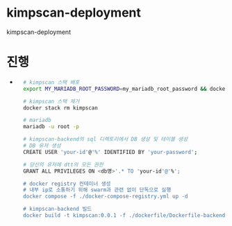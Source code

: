 # kimpscan-deployment
kimpscan-deployment

# 진행
- ```bash
    # kimpscan 스택 배포
    export MY_MARIADB_ROOT_PASSWORD=my_mariadb_root_password && docker stack deploy -c docker-compose.yml kimpscan

    # kimpscan 스택 제거
    docker stack rm kimpscan

    # mariadb
    mariadb -u root -p

    # kimpscan-backend의 sql 디렉토리에서 DB 생성 및 테이블 생성
    # DB 유저 생성
    CREATE USER 'your-id'@'%' IDENTIFIED BY 'your-password';

    # 당신의 유저에 dtt의 모든 권한
    GRANT ALL PRIVILEGES ON <db명>'.* TO 'your-id'@'%';

    # docker registry 컨테이너 생성
    # 내부 ip로 소통하기 위해 swarm과 관련 없이 단독으로 실행
    docker compose -f ./docker-compose-registry.yml up -d

    # kimpscan-backend 빌드 
    docker build -t kimpscan:0.0.1 -f ./dockerfile/Dockerfile-backend .

    ```